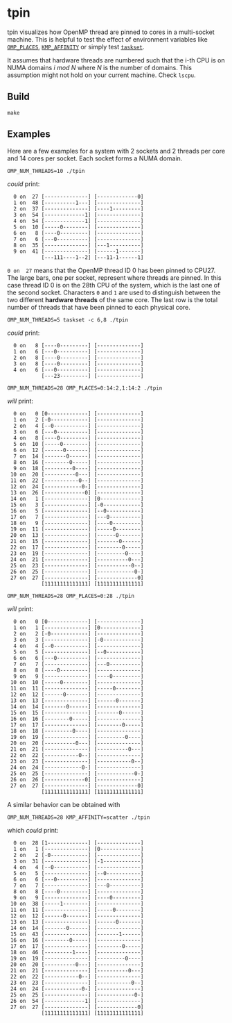 # tpin

tpin visualizes how OpenMP thread are pinned to cores in a multi-socket machine.
This is helpful to test the effect of environment variables like [`OMP_PLACES`](https://www.openmp.org/spec-html/5.0/openmpse53.html), [`KMP_AFFINITY`](https://www.intel.com/content/www/us/en/docs/cpp-compiler/developer-guide-reference/2021-8/thread-affinity-interface.html) or
simply test [`taskset`](https://man7.org/linux/man-pages/man1/taskset.1.html).

It assumes that hardware threads are numbered such that the i-th CPU is on NUMA domains _i mod N_ where _N_ is the number of domains.
This assumption might not hold on your current machine. Check `lscpu`.

## Build

`make`

## Examples

Here are a few examples for a system with 2 sockets and 2 threads per core and 14 cores per socket.
Each socket forms a NUMA domain.
```
OMP_NUM_THREADS=10 ./tpin
```
_could_ print:
```
  0 on  27 [--------------] [-------------0]
  1 on  48 [----------1---] [--------------]
  2 on  37 [--------------] [----1---------]
  3 on  54 [-------------1] [--------------]
  4 on  54 [-------------1] [--------------]
  5 on  10 [-----0--------] [--------------]
  6 on   8 [----0---------] [--------------]
  7 on   6 [---0----------] [--------------]
  8 on  35 [--------------] [---1----------]
  9 on  41 [--------------] [------1-------]
           [---111----1--2] [---11-1------1]
```
`0 on  27` means that the OpenMP thread ID 0 has been pinned to CPU27.
The large bars, one per socket, represent where threads are pinned.
In this case thread ID 0 is on the 28th CPU of the system,
which is the last one of the second socket.
Characters `0` and `1` are used to distinguish between the two different
**hardware threads** of the same core.
The last row is the total number of threads that have been pinned to each
physical core.

```
OMP_NUM_THREADS=5 taskset -c 6,8 ./tpin
```
_could_ print:
```
  0 on   8 [----0---------] [--------------]
  1 on   6 [---0----------] [--------------]
  2 on   8 [----0---------] [--------------]
  3 on   8 [----0---------] [--------------]
  4 on   6 [---0----------] [--------------]
           [---23---------] [--------------]
```

```
OMP_NUM_THREADS=28 OMP_PLACES=0:14:2,1:14:2 ./tpin
```
_will_ print:
```
  0 on   0 [0-------------] [--------------]
  1 on   2 [-0------------] [--------------]
  2 on   4 [--0-----------] [--------------]
  3 on   6 [---0----------] [--------------]
  4 on   8 [----0---------] [--------------]
  5 on  10 [-----0--------] [--------------]
  6 on  12 [------0-------] [--------------]
  7 on  14 [-------0------] [--------------]
  8 on  16 [--------0-----] [--------------]
  9 on  18 [---------0----] [--------------]
 10 on  20 [----------0---] [--------------]
 11 on  22 [-----------0--] [--------------]
 12 on  24 [------------0-] [--------------]
 13 on  26 [-------------0] [--------------]
 14 on   1 [--------------] [0-------------]
 15 on   3 [--------------] [-0------------]
 16 on   5 [--------------] [--0-----------]
 17 on   7 [--------------] [---0----------]
 18 on   9 [--------------] [----0---------]
 19 on  11 [--------------] [-----0--------]
 20 on  13 [--------------] [------0-------]
 21 on  15 [--------------] [-------0------]
 22 on  17 [--------------] [--------0-----]
 23 on  19 [--------------] [---------0----]
 24 on  21 [--------------] [----------0---]
 25 on  23 [--------------] [-----------0--]
 26 on  25 [--------------] [------------0-]
 27 on  27 [--------------] [-------------0]
           [11111111111111] [11111111111111]
```

```
OMP_NUM_THREADS=28 OMP_PLACES=0:28 ./tpin
```
_will_ print:
```
  0 on   0 [0-------------] [--------------]
  1 on   1 [--------------] [0-------------]
  2 on   2 [-0------------] [--------------]
  3 on   3 [--------------] [-0------------]
  4 on   4 [--0-----------] [--------------]
  5 on   5 [--------------] [--0-----------]
  6 on   6 [---0----------] [--------------]
  7 on   7 [--------------] [---0----------]
  8 on   8 [----0---------] [--------------]
  9 on   9 [--------------] [----0---------]
 10 on  10 [-----0--------] [--------------]
 11 on  11 [--------------] [-----0--------]
 12 on  12 [------0-------] [--------------]
 13 on  13 [--------------] [------0-------]
 14 on  14 [-------0------] [--------------]
 15 on  15 [--------------] [-------0------]
 16 on  16 [--------0-----] [--------------]
 17 on  17 [--------------] [--------0-----]
 18 on  18 [---------0----] [--------------]
 19 on  19 [--------------] [---------0----]
 20 on  20 [----------0---] [--------------]
 21 on  21 [--------------] [----------0---]
 22 on  22 [-----------0--] [--------------]
 23 on  23 [--------------] [-----------0--]
 24 on  24 [------------0-] [--------------]
 25 on  25 [--------------] [------------0-]
 26 on  26 [-------------0] [--------------]
 27 on  27 [--------------] [-------------0]
           [11111111111111] [11111111111111]
```

A similar behavior can be obtained with
```
OMP_NUM_THREADS=28 KMP_AFFINITY=scatter ./tpin
```
which _could_ print:
```
  0 on  28 [1-------------] [--------------]
  1 on   1 [--------------] [0-------------]
  2 on   2 [-0------------] [--------------]
  3 on  31 [--------------] [-1------------]
  4 on   4 [--0-----------] [--------------]
  5 on   5 [--------------] [--0-----------]
  6 on   6 [---0----------] [--------------]
  7 on   7 [--------------] [---0----------]
  8 on   8 [----0---------] [--------------]
  9 on   9 [--------------] [----0---------]
 10 on  38 [-----1--------] [--------------]
 11 on  11 [--------------] [-----0--------]
 12 on  12 [------0-------] [--------------]
 13 on  13 [--------------] [------0-------]
 14 on  14 [-------0------] [--------------]
 15 on  43 [--------------] [-------1------]
 16 on  16 [--------0-----] [--------------]
 17 on  17 [--------------] [--------0-----]
 18 on  46 [---------1----] [--------------]
 19 on  19 [--------------] [---------0----]
 20 on  20 [----------0---] [--------------]
 21 on  21 [--------------] [----------0---]
 22 on  22 [-----------0--] [--------------]
 23 on  23 [--------------] [-----------0--]
 24 on  24 [------------0-] [--------------]
 25 on  25 [--------------] [------------0-]
 26 on  54 [-------------1] [--------------]
 27 on  27 [--------------] [-------------0]
           [11111111111111] [11111111111111]
```
